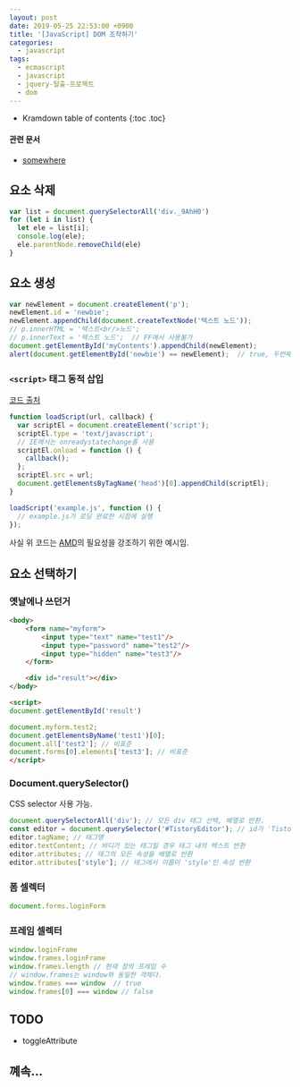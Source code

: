 ```yaml
---
layout: post
date: 2019-05-25 22:53:00 +0900
title: '[JavaScript] DOM 조작하기'
categories:
  - javascript
tags:
  - ecmascript
  - javascript
  - jquery-탈출-프로젝트
  - dom
---
```


* Kramdown table of contents
{:toc .toc}

#### 관련 문서

- [somewhere](somewhere)

## 요소 삭제

```js
var list = document.querySelectorAll('div._9AhH0')
for (let i in list) {
  let ele = list[i];
  console.log(ele);
  ele.parentNode.removeChild(ele)
}
```

## 요소 생성

```js
var newElement = document.createElement('p');
newElement.id = 'newbie';
newElement.appendChild(document.createTextNode('텍스트 노드'));
// p.innerHTML = '텍스트<br/>노드';
// p.innerText = '텍스트 노드';  // FF에서 사용불가
document.getElementById('myContents').appendChild(newElement);
alert(document.getElementById('newbie') == newElement);  // true, 두번째 추가부터 false
```

### `<script>` 태그 동적 삽입

[코드 출처](https://d2.naver.com/helloworld/591319)

```js
function loadScript(url, callback) {  
  var scriptEl = document.createElement('script');
  scriptEl.type = 'text/javascript';
  // IE에서는 onreadystatechange를 사용
  scriptEl.onload = function () {
    callback();
  };
  scriptEl.src = url;
  document.getElementsByTagName('head')[0].appendChild(scriptEl);
}

loadScript('example.js', function () {  
  // example.js가 로딩 완료한 시점에 실행
});
```

사실 위 코드는 [AMD](https://github.com/amdjs/amdjs-api/wiki/AMD)의 필요성을 강조하기 위한 예시임.

## 요소 선택하기

### 옛날에나 쓰던거

```html
<body>
    <form name="myform">
        <input type="text" name="test1"/>
        <input type="password" name="test2"/>
        <input type="hidden" name="test3"/>
    </form>

    <div id="result"></div>
</body>

<script>
document.getElementById('result')

document.myform.test2;
document.getElementsByName('test1')[0];
document.all['test2']; // 비표준
document.forms[0].elements['test3']; // 비표준
</script>
```

### Document.querySelector()

CSS selector 사용 가능.

```js
document.querySelectorAll('div'); // 모든 div 태그 선택, 배열로 반환.
const editor = document.querySelector('#TistoryEditor'); // id가 'TistoryEditor'인 태그 반환
editor.tagName; // 태그명
editor.textContent; // 바디가 있는 태그일 경우 태그 내의 텍스트 반환
editor.attributes; // 태그의 모든 속성을 배열로 반환
editor.attributes['style']; // 태그에서 이름이 'style'인 속성 반환
```

### 폼 셀렉터

```js
document.forms.loginForm
```

### 프레임 셀렉터

```js
window.loginFrame
window.frames.loginFrame
window.frames.length // 현재 창의 프레임 수
// window.frames는 window와 동일한 객체다.
window.frames === window  // true
window.frames[0] === window // false
```

## TODO

- toggleAttribute

## 꼐속...
